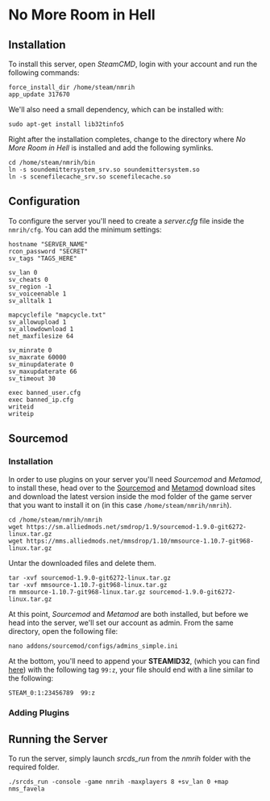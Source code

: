 # No More Room in Hell

## Installation

To install this server, open *SteamCMD*, login with your account and run the following commands:

    force_install_dir /home/steam/nmrih
    app_update 317670

We'll also need a small dependency, which can be installed with:

    sudo apt-get install lib32tinfo5

Right after the installation completes, change to the directory where *No More Room in Hell* is installed and add the following symlinks.

    cd /home/steam/nmrih/bin
    ln -s soundemittersystem_srv.so soundemittersystem.so
    ln -s scenefilecache_srv.so scenefilecache.so

## Configuration

To configure the server you'll need to create a *server.cfg* file inside the `nmrih/cfg`. You can add the minimum settings:

    hostname "SERVER_NAME"
    rcon_password "SECRET"
    sv_tags "TAGS_HERE"

    sv_lan 0
    sv_cheats 0
    sv_region -1
    sv_voiceenable 1
    sv_alltalk 1

    mapcyclefile "mapcycle.txt"
    sv_allowupload 1
    sv_allowdownload 1
    net_maxfilesize 64

    sv_minrate 0
    sv_maxrate 60000
    sv_minupdaterate 0
    sv_maxupdaterate 66
    sv_timeout 30

    exec banned_user.cfg
    exec banned_ip.cfg
    writeid
    writeip

## Sourcemod

### Installation

In order to use plugins on your server you'll need *Sourcemod* and *Metamod*, to install these, head over to the [Sourcemod](https://www.sourcemod.net/downloads.php?branch=stable) and [Metamod](https://www.sourcemm.net/downloads.php?branch=stable) download sites and download the latest version inside the mod folder of the game server that you want to install it on (in this case `/home/steam/nmrih/nmrih`).

    cd /home/steam/nmrih/nmrih
    wget https://sm.alliedmods.net/smdrop/1.9/sourcemod-1.9.0-git6272-linux.tar.gz
    wget https://mms.alliedmods.net/mmsdrop/1.10/mmsource-1.10.7-git968-linux.tar.gz

Untar the downloaded files and delete them.

    tar -xvf sourcemod-1.9.0-git6272-linux.tar.gz
    tar -xvf mmsource-1.10.7-git968-linux.tar.gz
    rm mmsource-1.10.7-git968-linux.tar.gz sourcemod-1.9.0-git6272-linux.tar.gz

At this point, *Sourcemod* and *Metamod* are both installed, but before we head into the server, we'll set our account as admin. From the same directory, open the following file:

    nano addons/sourcemod/configs/admins_simple.ini

At the bottom, you'll need to append your **STEAMID32**, (which you can find [here](https://steamidfinder.com/)) with the following tag `99:z`, your file should end with a line similar to the following:

    STEAM_0:1:23456789  99:z

### Adding Plugins

## Running the Server

To run the server, simply launch *srcds_run* from the *nmrih* folder with the required folder.

    ./srcds_run -console -game nmrih -maxplayers 8 +sv_lan 0 +map nms_favela